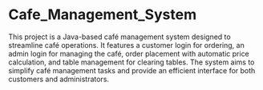 # Cafe_Management_System
 This project is a Java-based café management system designed to streamline café operations. It features a customer login for ordering, an admin login for managing the café, order placement with automatic price calculation, and table management for clearing tables. The system aims to simplify café management tasks and provide an efficient interface for both customers and administrators.
